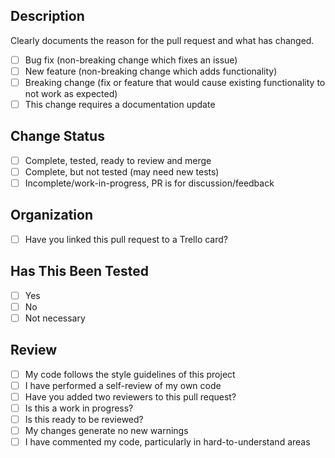 ## Description

Clearly documents the reason for the pull request and what has changed.

- [ ] Bug fix (non-breaking change which fixes an issue)
- [ ] New feature (non-breaking change which adds functionality)
- [ ] Breaking change (fix or feature that would cause existing functionality to not work as expected)
- [ ] This change requires a documentation update

## Change Status

- [ ] Complete, tested, ready to review and merge
- [ ] Complete, but not tested (may need new tests)
- [ ] Incomplete/work-in-progress, PR is for discussion/feedback

## Organization

- [ ] Have you linked this pull request to a Trello card?

## Has This Been Tested

- [ ] Yes
- [ ] No
- [ ] Not necessary

## Review

- [ ] My code follows the style guidelines of this project
- [ ] I have performed a self-review of my own code
- [ ] Have you added two reviewers to this pull request?
- [ ] Is this a work in progress?
- [ ] Is this ready to be reviewed?
- [ ] My changes generate no new warnings
- [ ] I have commented my code, particularly in hard-to-understand areas
